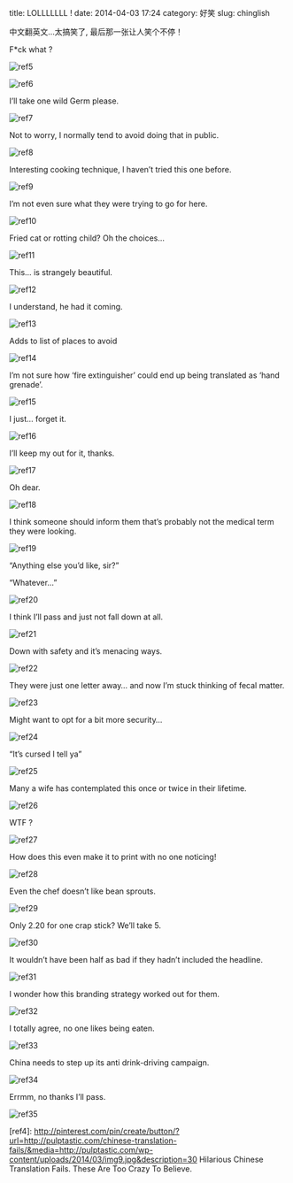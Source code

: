 title: LOLLLLLLL !
date: 2014-04-03 17:24
category: 好笑
slug: chinglish



中文翻英文...太搞笑了, 最后那一张让人笑个不停！


F*ck what ?

![ref5][ref5]


![ref6][ref6]

I’ll take one wild Germ please.

![ref7][ref7]

Not to worry, I normally tend to avoid doing that in public.

![ref8][ref8]

Interesting cooking technique, I haven’t tried this one before.

![ref9][ref9]

I’m not even sure what they were trying to go for here.

![ref10][ref10]

Fried cat or rotting child? Oh the choices…

![ref11][ref11]

This… is strangely beautiful.

![ref12][ref12]

I understand, he had it coming.

![ref13][ref13]

Adds to list of places to avoid

![ref14][ref14]

I’m not sure how ‘fire extinguisher’ could end up being translated as ‘hand grenade’.

![ref15][ref15]

I just… forget it.

![ref16][ref16]

I’ll keep my out for it, thanks.

![ref17][ref17]

Oh dear.

![ref18][ref18]

I think someone should inform them that’s probably not the medical term they were looking.

![ref19][ref19]

“Anything else you’d like, sir?”

“Whatever…”

![ref20][ref20]

I think I’ll pass and just not fall down at all.

![ref21][ref21]

Down with safety and it’s menacing ways.

![ref22][ref22]

They were just one letter away… and now I’m stuck thinking of fecal matter.

![ref23][ref23]

Might want to opt for a bit more security…

![ref24][ref24]

“It’s cursed I tell ya”

![ref25][ref25]

Many a wife has contemplated this once or twice in their lifetime.

![ref26][ref26]

WTF ?

![ref27][ref27]

How does this even make it to print with no one noticing!

![ref28][ref28]

Even the chef doesn’t like bean sprouts.

![ref29][ref29]

Only 2.20 for one crap stick? We’ll take 5.

![ref30][ref30]

It wouldn’t have been half as bad if they hadn’t included the headline.

![ref31][ref31]

I wonder how this branding strategy worked out for them.

![ref32][ref32]

I totally agree, no one likes being eaten.

![ref33][ref33]

China needs to step up its anti drink-driving campaign.

![ref34][ref34]

Errmm, no thanks I’ll pass.

![ref35][ref35]


[ref1]: http://pulptastic.com

[ref2]: http://pulptastic.com/category/funny/

[ref3]: https://twitter.com/share

[ref4]: http://pinterest.com/pin/create/button/?url=http://pulptastic.com/chinese-translation-fails/&media=http://pulptastic.com/wp-content/uploads/2014/03/img9.jpg&description=30 Hilarious Chinese Translation Fails. These Are Too Crazy To Believe.

[ref5]: http://cdn.pulptastic.com/wp-content/uploads/2014/03/1M0ig64.jpg

[ref6]: http://cdn3.pulptastic.com/wp-content/uploads/2014/03/2Sjt0Py.jpg

[ref7]: http://cdn3.pulptastic.com/wp-content/uploads/2014/03/2sNU14F.jpg

[ref8]: http://cdn2.pulptastic.com/wp-content/uploads/2014/03/4aCatJP.jpg

[ref9]: http://cdn4.pulptastic.com/wp-content/uploads/2014/03/5xiWXbp.jpg

[ref10]: http://cdn2.pulptastic.com/wp-content/uploads/2014/03/ao1BXil.jpg

[ref11]: http://cdn2.pulptastic.com/wp-content/uploads/2014/03/As4tfaX.jpg

[ref12]: http://cdn.pulptastic.com/wp-content/uploads/2014/03/AXK52xh.jpg

[ref13]: http://cdn.pulptastic.com/wp-content/uploads/2014/03/bC3Coya.jpg

[ref14]: http://cdn2.pulptastic.com/wp-content/uploads/2014/03/BMo8g7s.jpg

[ref15]: http://cdn2.pulptastic.com/wp-content/uploads/2014/03/dVz2ZEx.jpg

[ref16]: http://cdn3.pulptastic.com/wp-content/uploads/2014/03/ELpcDt7.jpg

[ref17]: http://cdn.pulptastic.com/wp-content/uploads/2014/03/GB8wsBH.jpg

[ref18]: http://cdn4.pulptastic.com/wp-content/uploads/2014/03/HocjhNQ.jpg

[ref19]: http://cdn.pulptastic.com/wp-content/uploads/2014/03/hyl1MzB.jpg

[ref20]: http://cdn.pulptastic.com/wp-content/uploads/2014/03/IPCTBal.jpg

[ref21]: http://cdn3.pulptastic.com/wp-content/uploads/2014/03/JGrk6Al.jpg

[ref22]: http://cdn4.pulptastic.com/wp-content/uploads/2014/03/jJsShhA.jpg

[ref23]: http://cdn.pulptastic.com/wp-content/uploads/2014/03/KrOTuCb.jpg

[ref24]: http://cdn4.pulptastic.com/wp-content/uploads/2014/03/meVraEi.jpg

[ref25]: http://cdn2.pulptastic.com/wp-content/uploads/2014/03/QP3mbYj.jpg

[ref26]: http://cdn2.pulptastic.com/wp-content/uploads/2014/03/R0OLm9s.jpg

[ref27]: http://cdn4.pulptastic.com/wp-content/uploads/2014/03/TtqHIpb.jpg

[ref28]: http://cdn2.pulptastic.com/wp-content/uploads/2014/03/u8J9nJ7.jpg

[ref29]: http://cdn2.pulptastic.com/wp-content/uploads/2014/03/uLMu5rx.jpg

[ref30]: http://cdn4.pulptastic.com/wp-content/uploads/2014/03/uXI7xRG.jpg

[ref31]: http://cdn.pulptastic.com/wp-content/uploads/2014/03/VFgyDiD.jpg

[ref32]: http://cdn3.pulptastic.com/wp-content/uploads/2014/03/Y7V9yXb.jpg

[ref33]: http://cdn.pulptastic.com/wp-content/uploads/2014/03/zaO8AjD.jpg

[ref34]: http://cdn3.pulptastic.com/wp-content/uploads/2014/03/oHS735B.jpg

[ref35]: http://cdn.pulptastic.com/wp-content/uploads/2014/03/ZWV2sxi.jpg

